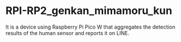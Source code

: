 # RPI-RP2_genkan_mimamoru_kun
It is a device using Raspberry Pi Pico W that aggregates the detection results of the human sensor and reports it on LINE.
